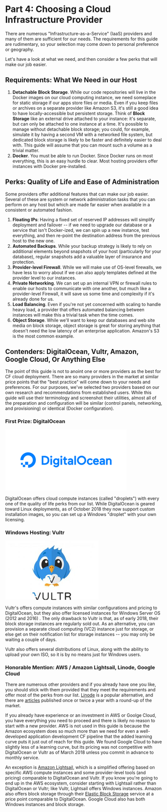 # Part 4: Choosing a Cloud Infrastructure Provider

There are numerous "Infrastructure-as-a-Service" \(IaaS\) providers and many of them are sufficient for our needs. The requirements for this guide are rudimentary, so your selection may come down to personal preference or geography.

Let's have a look at what we need, and then consider a few perks that will make our job easier.

## Requirements: What We Need in our Host

1. **Detachable** **Block Storage**. While our code repositories will live in the Docker images on our cloud computing instance, we need someplace for static storage if our apps store files or media. Even if you keep files or archives on a separate provider like Amazon S3, it's still a good idea to have locally-accessible but persistent storage. Think of **Block Storage** like an external drive attached to your instance: it's separate, but can only be attached to one instance at a time. It's possible to manage without detachable block storage; you could, for example, simulate it by having a second VM with a networked file system, but dedicated block storage is likely to be faster and definitely easier to deal with. This guide will assume that you can mount such a volume as a trivial matter.
2. **Docker**. You must be able to run Docker. Since Docker runs on most everything, this is an easy hurdle to clear. Most hosting providers offer instances with Docker pre-installed.

## Perks: Quality of Life and Ease of Administration

Some providers offer additional features that can make our job easier. Several of these are system or network administration tasks that you can perform on any host but which are made far easier when available in a consistent or automated fashion.

1. **Floating IPs**: Having a fixed set of reserved IP addresses will simplify deployment and failover -- if we need to upgrade our database or a service that isn't Docker-ized, we can spin up a new instance, test everything, and then re-point the destination address from the previous host to the new one.
2. **Automated Backups**. While your backup strategy is likely to rely on additional elements beyond snapshots of your host \(particularly for your database\), regular snapshots add a valuable layer of insurance and protection.
3. **Provider-level Firewall**. While we will make use of OS-level firewalls, we have less to worry about if we can also apply templates defined at the provider level to our instances.
4. **Private Networking**. We can set up an internal VPN or firewall rules to enable our hosts to communicate with one another, but much like a provider-level Firewall, it will save us some time and complexity if it's already done for us.
5. **Load Balancing**. Even if you're not yet concerned with scaling to handle heavy load, a provider that offers automated balancing between instances will make this a trivial task when the time comes.
6. **Object Storage**. While we'll want to keep our databases and web site media on block storage, object storage is great for storing anything that doesn't need the low latency of an enterprise application. Amazon's S3 is the most common example.

## Contenders: DigitalOcean, Vultr, Amazon, Google Cloud, Or Anything Else

The point of this guide is not to anoint one or more providers as the best for CF cloud deployment. There are so many providers in the market at similar price points that the "best practice" will come down to your needs and preferences. For our purposes, we've selected two providers based on our own research and recommendations from established users. While this guide will use their terminology and screenshot their utilities, almost all of the preparation and configuration will be similar \(control panels, networking, and provisioning\) or identical \(Docker configuration\).

### First Prize: DigitalOcean

![](.gitbook/assets/digitalocean_1_390x195.png)

DigitalOcean offers cloud compute instances \(called "droplets"\) with every one of the quality of life perks from our list. While DigitalOcean is geared toward Linux deployments, as of October 2018 they now support custom installation images, so you can set up a Windows "droplet" with your own licensing.

### Windows Hosting: Vultr

![](.gitbook/assets/vultr-vps-review_00-300x190.jpg)

Vultr's offers compute instances with similar configurations and pricing to DigitalOcean, but they also offer licensed instances for Windows Server OS \(2012 and 2016\) . The only drawback to Vultr is that, as of early 2018, their block storage instances are regularly sold out. As an alternative, you can provision a separate cloud computing \(VC2\) instance just for storage, or else get on their notification list for storage instances -- you may only be waiting a couple of days.

Vultr also offers several distributions of Linux, along with the ability to upload your own ISO, so it is by no means just for Windows users.

### Honorable Mention: AWS / Amazon Lightsail, Linode, Google Cloud

There are numerous other providers and if you already have one you like, you should stick with them provided that they meet the requirements and offer most of the perks from our list. [Linode](https://www.linode.com/) is a popular alternative, and there are [articles](https://www.mamboserver.com/digitalocean-alternatives/) published once or twice a year with a round-up of the market.

If you already have experience or an investment in AWS or Goolge Cloud, you have everything you need to proceed and there is likely no reason to start with a new provider. AWS is not used in this guide is because the Amazon ecosystem does so much more than we need for even a well-developed application development CF pipeline that the added learning curve puts it just out of reach for this guide. We found Google Cloud to have slightly less of a learning curve, but its pricing was not competitive with DigitalOcean or Vultr as of March 2018 unless you commit in advance to monthly service.

An exception is [Amazon Lightsail](https://aws.amazon.com/lightsail/), which is a simplified offering based on specific AWS compute instances and some provider-level tools \(and pricing\) comparable to DigitalOcean and Vultr. If you know you're going to end up in the AWS ecosystem, consider starting with Lightsail rather than DigitalOcean or Vultr; like Vultr, Lightsail offers Windows instances. Amazon also offers block storage through their [Elastic Block Storage](https://aws.amazon.com/ebs/pricing/) service at a price point comparable to DigitalOcean. Google Cloud also has both Windows instances and block storage.

